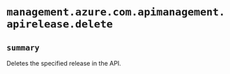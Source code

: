 # `management.azure.com.apimanagement.apirelease.delete`

## `summary`
Deletes the specified release in the API.


